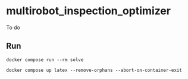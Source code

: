 # multirobot_inspection_optimizer

To do

## Run

```
docker compose run --rm solve

docker compose up latex --remove-orphans --abort-on-container-exit
```